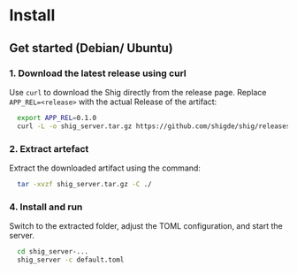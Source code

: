 # Install

## Get started (Debian/ Ubuntu)

### 1. Download the latest release using curl

Use `curl` to download the Shig directly from the release page. Replace ` APP_REL=<release>` with the actual Release of the artifact:

```bash
  export APP_REL=0.1.0
  curl -L -o shig_server.tar.gz https://github.com/shigde/shig/releases/download/${APP_REL}/shig_server-${APP_REL}-x86_64-unknown-linux-gnu.tar.gz
```

### 2. Extract artefact

Extract the downloaded artifact using the command:

```bash
  tar -xvzf shig_server.tar.gz -C ./
 ```

### 4. Install and run

Switch to the extracted folder, adjust the TOML configuration, and start the server.

```bash
  cd shig_server-...
  shig_server -c default.toml
```
